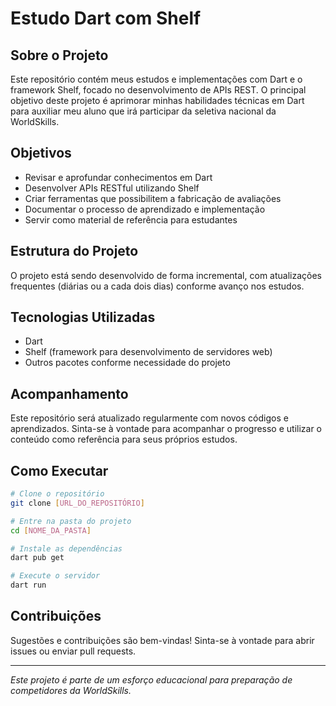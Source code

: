 # Estudo Dart com Shelf

## Sobre o Projeto

Este repositório contém meus estudos e implementações com Dart e o framework Shelf, focado no desenvolvimento de APIs REST. O principal objetivo deste projeto é aprimorar minhas habilidades técnicas em Dart para auxiliar meu aluno que irá participar da seletiva nacional da WorldSkills.

## Objetivos

- Revisar e aprofundar conhecimentos em Dart
- Desenvolver APIs RESTful utilizando Shelf
- Criar ferramentas que possibilitem a fabricação de avaliações
- Documentar o processo de aprendizado e implementação
- Servir como material de referência para estudantes

## Estrutura do Projeto

O projeto está sendo desenvolvido de forma incremental, com atualizações frequentes (diárias ou a cada dois dias) conforme avanço nos estudos.

## Tecnologias Utilizadas

- Dart
- Shelf (framework para desenvolvimento de servidores web)
- Outros pacotes conforme necessidade do projeto

## Acompanhamento

Este repositório será atualizado regularmente com novos códigos e aprendizados. Sinta-se à vontade para acompanhar o progresso e utilizar o conteúdo como referência para seus próprios estudos.

## Como Executar

```bash
# Clone o repositório
git clone [URL_DO_REPOSITÓRIO]

# Entre na pasta do projeto
cd [NOME_DA_PASTA]

# Instale as dependências
dart pub get

# Execute o servidor
dart run
```

## Contribuições

Sugestões e contribuições são bem-vindas! Sinta-se à vontade para abrir issues ou enviar pull requests.

---

*Este projeto é parte de um esforço educacional para preparação de competidores da WorldSkills.*